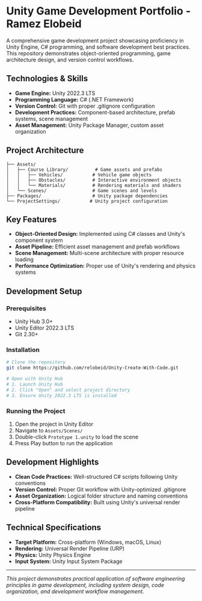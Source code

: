 # Unity Game Development Portfolio - Ramez Elobeid

A comprehensive game development project showcasing proficiency in Unity Engine, C# programming, and software development best practices. This repository demonstrates object-oriented programming, game architecture design, and version control workflows.

## Technologies & Skills

- **Game Engine:** Unity 2022.3 LTS
- **Programming Language:** C# (.NET Framework)
- **Version Control:** Git with proper .gitignore configuration
- **Development Practices:** Component-based architecture, prefab systems, scene management
- **Asset Management:** Unity Package Manager, custom asset organization

## Project Architecture

```
├── Assets/
│   ├── Course Library/          # Game assets and prefabs
│   │   ├── Vehicles/           # Vehicle game objects
│   │   ├── Obstacles/          # Interactive environment objects  
│   │   └── Materials/          # Rendering materials and shaders
│   └── Scenes/                 # Game scenes and levels
├── Packages/                   # Unity package dependencies
└── ProjectSettings/           # Unity project configuration
```

## Key Features

- **Object-Oriented Design:** Implemented using C# classes and Unity's component system
- **Asset Pipeline:** Efficient asset management and prefab workflows
- **Scene Management:** Multi-scene architecture with proper resource loading
- **Performance Optimization:** Proper use of Unity's rendering and physics systems

## Development Setup

### Prerequisites
- Unity Hub 3.0+
- Unity Editor 2022.3 LTS
- Git 2.30+

### Installation
```bash
# Clone the repository
git clone https://github.com/relobeid/Unity-Create-With-Code.git

# Open with Unity Hub
# 1. Launch Unity Hub
# 2. Click "Open" and select project directory
# 3. Ensure Unity 2022.3 LTS is installed
```

### Running the Project
1. Open the project in Unity Editor
2. Navigate to `Assets/Scenes/`
3. Double-click `Prototype 1.unity` to load the scene
4. Press Play button to run the application

## Development Highlights

- **Clean Code Practices:** Well-structured C# scripts following Unity conventions
- **Version Control:** Proper Git workflow with Unity-optimized .gitignore
- **Asset Organization:** Logical folder structure and naming conventions
- **Cross-Platform Compatibility:** Built using Unity's universal render pipeline

## Technical Specifications

- **Target Platform:** Cross-platform (Windows, macOS, Linux)
- **Rendering:** Universal Render Pipeline (URP)
- **Physics:** Unity Physics Engine
- **Input System:** Unity Input System Package

---

*This project demonstrates practical application of software engineering principles in game development, including system design, code organization, and development workflow management.*
